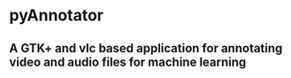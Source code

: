 # pyAnnotator

## A GTK+ and vlc based application for annotating video and audio files for machine learning